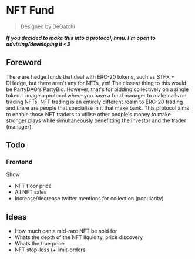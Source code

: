 # NFT Fund

> Designed by DeGatchi

**_If you decided to make this into a protocol, hmu. I'm open to advising/developing it <3_**

## Foreword

There are hedge funds that deal with ERC-20 tokens, such as STFX + DHedge, but there aren't any for NFTs, yet! The closest thing to this would be PartyDAO's PartyBid. However, that's for bidding collectively on a single token. I image a protocol where you have a fund manager to make calls on trading NFTs. NFT trading is an entirely different realm to ERC-20 trading and there are people that specialise in it that make bank. This protocol aims to enable those NFT traders to utilise other people's money to make stronger plays while simultaneously benefitting the investor and the trader (manager).

## Todo

### Frontend

Show

- NFT floor price
- All NFT sales
- Increase/decrease twitter mentions for collection (popularity)

## Ideas

- How much can a mid-rare NFT be sold for
- Whats the depth of the NFT liquidity, price discovery
- Whats the true price
- NFT stop-loss (+ limit-orders
